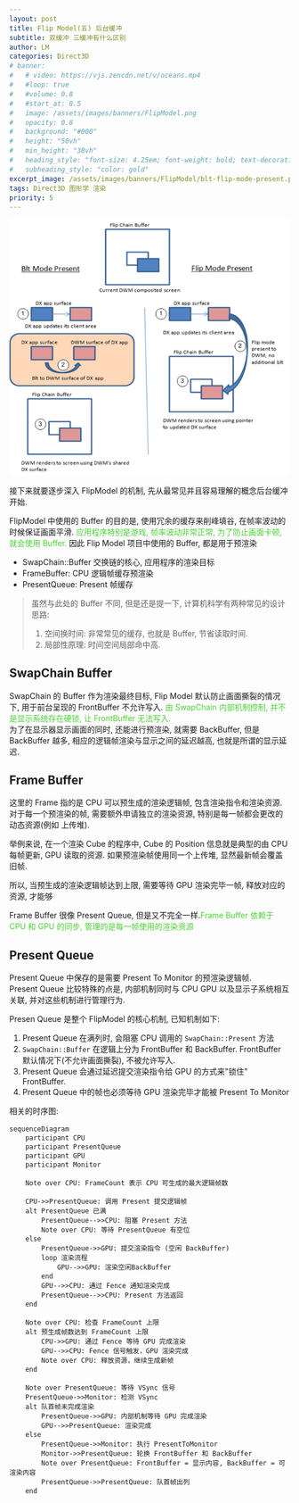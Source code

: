 ```yaml
---
layout: post
title: Flip Model(五) 后台缓冲
subtitle: 双缓冲 三缓冲有什么区别
author: LM
categories: Direct3D
# banner:
#   # video: https://vjs.zencdn.net/v/oceans.mp4
#   #loop: true
#   #volume: 0.8
#   #start_at: 8.5
#   image: /assets/images/banners/FlipModel.png
#   opacity: 0.8
#   background: "#000"
#   height: "50vh"
#   min_height: "38vh"
#   heading_style: "font-size: 4.25em; font-weight: bold; text-decoration: underline"
#   subheading_style: "color: gold"
excerpt_image: /assets/images/banners/FlipModel/blt-flip-mode-present.png
tags: Direct3D 图形学 渲染
priority: 5
---
```


![banner](/assets/images/banners/FlipModel/blt-flip-mode-present.png)  
  
接下来就要逐步深入 FlipModel 的机制, 先从最常见并且容易理解的概念后台缓冲开始.  

FlipModel 中使用的 Buffer 的目的是, 使用冗余的缓存来削峰填谷, 在帧率波动的时候保证画面平滑. <span style='color:#4cd137'>应用程序特别是游戏, 帧率波动非常正常, 为了防止画面卡顿, 就会使用 Buffer.</span> 因此 Flip Model 项目中使用的 Buffer, 都是用于预渲染   
+ SwapChain::Buffer 交换链的核心, 应用程序的渲染目标 
+ FrameBuffer: CPU 逻辑帧缓存预渲染  
+ PresentQueue: Present 帧缓存

> 虽然与此处的 Buffer 不同, 但是还是提一下, 计算机科学有两种常见的设计思路:  
> 1. 空间换时间: 非常常见的缓存, 也就是 Buffer, 节省读取时间.  
> 2. 局部性原理: 时间空间局部命中高.

## SwapChain Buffer
SwapChain 的 Buffer 作为渲染最终目标, Flip Model 默认防止画面撕裂的情况下, 用于前台呈现的 FrontBuffer 不允许写入. <span style='color:#4cd137'>由 SwapChain 内部机制控制, 并不是显示系统存在硬锁, 让 FrontBuffer 无法写入.</span>  
为了在显示器显示画面的同时, 还能进行预渲染, 就需要 BackBuffer, 但是 BackBuffer 越多, 相应的逻辑帧渲染与显示之间的延迟越高, 也就是所谓的显示延迟.  
  
## Frame Buffer
这里的 Frame 指的是 CPU 可以预生成的渲染逻辑帧, 包含渲染指令和渲染资源. 对于每一个预渲染的帧, 需要额外申请独立的渲染资源, 特别是每一帧都会更改的动态资源(例如 上传堆).   

举例来说, 在一个渲染 Cube 的程序中, Cube 的 Position 信息就是典型的由 CPU 每帧更新, GPU 读取的资源. 如果预渲染帧使用同一个上传堆, 显然最新帧会覆盖旧帧.  

所以, 当预生成的渲染逻辑帧达到上限, 需要等待 GPU 渲染完毕一帧, 释放对应的资源, 才能够  

Frame Buffer 很像 Present Queue, 但是又不完全一样.<span style='color:#4cd137'>Frame Buffer 依赖于 CPU 和 GPU 的同步, 管理的是每一帧使用的渲染资源</span>  

## Present Queue
Present Queue 中保存的是需要 Present To Monitor 的预渲染逻辑帧.  
Present Queue 比较特殊的点是, 内部机制同时与 CPU GPU 以及显示子系统相互关联, 并对这些机制进行管理行为.  

Presen Queue 是整个 FlipModel 的核心机制, 已知机制如下:  
1. Present Queue 在满列时, 会阻塞 CPU 调用的 `SwapChain::Present` 方法
2. `SwapChain::Buffer` 在逻辑上分为 FrontBuffer 和 BackBuffer. FrontBuffer 默认情况下(不允许画面撕裂), 不被允许写入.
3. Present Queue 会通过延迟提交渲染指令给 GPU 的方式来"锁住" FrontBuffer.
4. Present Queue 中的帧也必须等待 GPU 渲染完毕才能被 Present To Monitor 

相关的时序图:  
```mermaid!
sequenceDiagram
    participant CPU
    participant PresentQueue
    participant GPU
    participant Monitor

    Note over CPU: FrameCount 表示 CPU 可生成的最大逻辑帧数

    CPU->>PresentQueue: 调用 Present 提交逻辑帧
    alt PresentQueue 已满
        PresentQueue-->>CPU: 阻塞 Present 方法
        Note over CPU: 等待 PresentQueue 有空位
    else
        PresentQueue->>GPU: 提交渲染指令 (空闲 BackBuffer)
        loop 渲染流程
            GPU-->>GPU: 渲染空闲BackBuffer
        end
        GPU-->>CPU: 通过 Fence 通知渲染完成
        PresentQueue-->>CPU: Present 方法返回
    end

    Note over CPU: 检查 FrameCount 上限
    alt 预生成帧数达到 FrameCount 上限
        CPU->>GPU: 通过 Fence 等待 GPU 完成渲染
        GPU-->>CPU: Fence 信号触发，GPU 渲染完成
        Note over CPU: 释放资源，继续生成新帧
    end

    Note over PresentQueue: 等待 VSync 信号
    PresentQueue->>Monitor: 检测 VSync
    alt 队首帧未完成渲染
        PresentQueue->>GPU: 内部机制等待 GPU 完成渲染
        GPU-->>PresentQueue: 渲染完成
    else
        PresentQueue->>Monitor: 执行 PresentToMonitor
        Monitor->>PresentQueue: 轮换 FrontBuffer 和 BackBuffer
        Note over PresentQueue: FrontBuffer = 显示内容, BackBuffer = 可渲染内容
        PresentQueue->>PresentQueue: 队首帧出列
    end
```  



[HowMonitorWorks]: https://www.intel.com/content/www/us/en/developer/articles/code-sample/sample-application-for-direct3d-12-flip-model-swap-chains.html    
[IntelSample]: https://www.intel.com/content/www/us/en/developer/articles/code-sample/sample-application-for-direct3d-12-flip-model-swap-chains.html  

